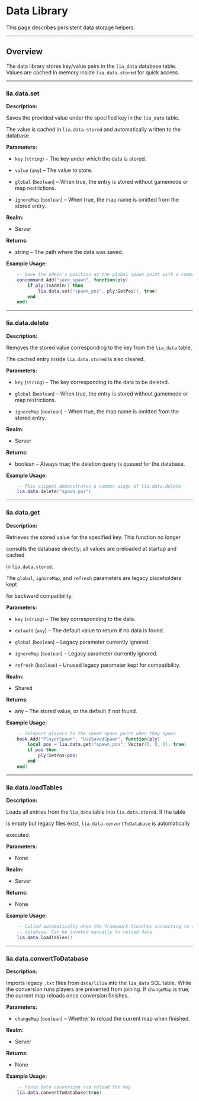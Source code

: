 # Data Library

This page describes persistent data storage helpers.

---

## Overview

The data library stores key/value pairs in the `lia_data` database table. Values are cached in memory inside `lia.data.stored` for quick access.

---

### lia.data.set

**Description:**

Saves the provided value under the specified key in the `lia_data` table.

The value is cached in `lia.data.stored` and automatically written to the database.

**Parameters:**

* `key` (`string`) – The key under which the data is stored.


* `value` (`any`) – The value to store.


* `global` (`boolean`) – When true, the entry is stored without gamemode or map restrictions.


* `ignoreMap` (`boolean`) – When true, the map name is omitted from the stored entry.


**Realm:**

* Server


**Returns:**

* string – The path where the data was saved.


**Example Usage:**

```lua
    -- Save the admin's position as the global spawn point with a command
    concommand.Add("save_spawn", function(ply)
        if ply:IsAdmin() then
            lia.data.set("spawn_pos", ply:GetPos(), true)
        end
    end)
```

---

### lia.data.delete

**Description:**

Removes the stored value corresponding to the key from the `lia_data` table.

The cached entry inside `lia.data.stored` is also cleared.

**Parameters:**

* `key` (`string`) – The key corresponding to the data to be deleted.


* `global` (`boolean`) – When true, the entry is stored without gamemode or map restrictions.


* `ignoreMap` (`boolean`) – When true, the map name is omitted from the stored entry.


**Realm:**

* Server


**Returns:**

* boolean – Always true; the deletion query is queued for the database.


**Example Usage:**

```lua
    -- This snippet demonstrates a common usage of lia.data.delete
    lia.data.delete("spawn_pos")
```

---

### lia.data.get

**Description:**

Retrieves the stored value for the specified key. This function no longer

consults the database directly; all values are preloaded at startup and cached

in `lia.data.stored`.

The `global`, `ignoreMap`, and `refresh` parameters are legacy placeholders kept

for backward compatibility.

**Parameters:**

* `key` (`string`) – The key corresponding to the data.


* `default` (`any`) – The default value to return if no data is found.


* `global` (`boolean`) – Legacy parameter currently ignored.


* `ignoreMap` (`boolean`) – Legacy parameter currently ignored.


* `refresh` (`boolean`) – Unused legacy parameter kept for compatibility.


**Realm:**

* Shared


**Returns:**

* any – The stored value, or the default if not found.


**Example Usage:**

```lua
    -- Teleport players to the saved spawn point when they spawn
    hook.Add("PlayerSpawn", "UseSavedSpawn", function(ply)
        local pos = lia.data.get("spawn_pos", Vector(0, 0, 0), true)
        if pos then
            ply:SetPos(pos)
        end
    end)
```

---

### lia.data.loadTables

**Description:**

Loads all entries from the `lia_data` table into `lia.data.stored`. If the table

is empty but legacy files exist, `lia.data.convertToDatabase` is automatically

executed.

**Parameters:**

* None


**Realm:**

* Server


**Returns:**

* None


**Example Usage:**

```lua
    -- Called automatically when the framework finishes connecting to the
    -- database. Can be invoked manually to reload data.
    lia.data.loadTables()
```

---

### lia.data.convertToDatabase

**Description:**

Imports legacy `.txt` files from `data/lilia` into the `lia_data` SQL table. While the conversion runs players are prevented from joining. If `changeMap` is true, the current map reloads once conversion finishes.

**Parameters:**

* `changeMap` (`boolean`) – Whether to reload the current map when finished.

**Realm:**

* Server

**Returns:**

* None

**Example Usage:**

```lua
    -- Force data conversion and reload the map
    lia.data.convertToDatabase(true)
```

